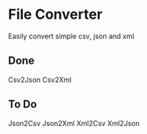 # File Converter
Easily convert simple csv, json and xml

## Done
Csv2Json
Csv2Xml

## To Do
Json2Csv
Json2Xml
Xml2Csv
Xml2Json
